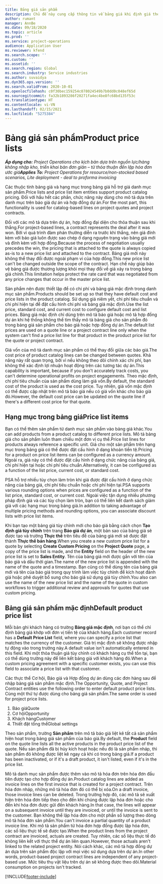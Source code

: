 ```yaml
---
title: Bảng giá sản phẩm
description: Chủ đề này cung cấp thông tin về bảng giá khi định giá theo danh mục, được sử dụng cho báo giá và hợp đồng dự án.
author: rumant
manager: AnnBe
ms.date: 09/18/2020
ms.topic: article
ms.prod: ''
ms.service: project-operations
audience: Application User
ms.reviewer: kfend
ms.search.scope: ''
ms.custom: ''
ms.assetid: ''
ms.search.region: Global
ms.search.industry: Service industries
ms.author: suvaidya
ms.dyn365.ops.version: ''
ms.search.validFrom: 2020-10-01
ms.openlocfilehash: c0f30bec159254c078024549b7b0dd0c048ef65d
ms.sourcegitcommit: fa32b1893286f20271fa4ec4be8fc68bd135f53c
ms.translationtype: HT
ms.contentlocale: vi-VN
ms.lasthandoff: 02/15/2021
ms.locfileid: "5275384"
---
```

# <a name="product-price-lists"></a><span data-ttu-id="eca4a-103">Bảng giá sản phẩm</span><span class="sxs-lookup"><span data-stu-id="eca4a-103">Product price lists</span></span>

<span data-ttu-id="eca4a-104">_**Áp dụng cho:** Project Operations cho kịch bản dựa trên nguồn lực/hàng không nhập kho, triển khai bản đơn giản – từ thỏa thuận đến lập hóa đơn ước giá_</span><span class="sxs-lookup"><span data-stu-id="eca4a-104">_**Applies To:** Project Operations for resource/non-stocked based scenarios, Lite deployment - deal to proforma invoicing_</span></span>

<span data-ttu-id="eca4a-105">Các thuộc tính bảng giá và hạng mục trong bảng giá hỗ trợ giá danh mục sản phẩm.</span><span class="sxs-lookup"><span data-stu-id="eca4a-105">Price lists and price list item entities support product catalog pricing.</span></span> <span data-ttu-id="eca4a-106">Đối với hầu hết các phần, chức năng này dùng cho mô tả dựa trên danh mục trên báo giá dự án và hợp đồng dự án.</span><span class="sxs-lookup"><span data-stu-id="eca4a-106">For the most part, this functionality is used for catalog-based lines on project quotes and project contracts.</span></span>

<span data-ttu-id="eca4a-107">Đối với các mô tả dựa trên dự án, hợp đồng đại diện cho thỏa thuận sau khi thắng.</span><span class="sxs-lookup"><span data-stu-id="eca4a-107">For project-based lines, a contract represents the deal after it was won.</span></span> <span data-ttu-id="eca4a-108">Bởi vì quá trình đàm phán thường diễn ra trước khi thắng, nên giá đính kèm với báo giá luôn được sao chép ở dạng nguyên trạng vào bảng giá mới và đính kèm với hợp đồng.</span><span class="sxs-lookup"><span data-stu-id="eca4a-108">Because the process of negotiation usually precedes the win, the pricing that is attached to the quote is always copied as-is to a new price list and attached to the contract.</span></span> <span data-ttu-id="eca4a-109">Bảng giá mới này không thể thay đổi được ngoài phạm vi của hợp đồng.</span><span class="sxs-lookup"><span data-stu-id="eca4a-109">This new price list can't be changed outside the scope of the contract.</span></span> <span data-ttu-id="eca4a-110">Hạn chế này giúp bảo vệ bảng giá được thương lượng khỏi mọi thay đổi về giá xảy ra trong bảng giá chính.</span><span class="sxs-lookup"><span data-stu-id="eca4a-110">This limitation helps protect the rate card that was negotiated from any price changes that occur in the master price list.</span></span>

<span data-ttu-id="eca4a-111">Sản phẩm nên được thiết lập để có chi phí và bảng giá mặc định trong danh mục sản phẩm.</span><span class="sxs-lookup"><span data-stu-id="eca4a-111">Products should be set up so that they have default cost and price lists in the product catalog.</span></span> <span data-ttu-id="eca4a-112">Sử dụng giá niêm yết, chi phí tiêu chuẩn và chi phí hiện tại để đặt cấu hình chi phí và bảng giá mặc định.</span><span class="sxs-lookup"><span data-stu-id="eca4a-112">Use the list price, standard cost, and current cost to configure default cost and list prices.</span></span> <span data-ttu-id="eca4a-113">Bảng giá mặc định chỉ dùng trên mô tả báo giá hoặc mô tả hợp đồng dự án khi hệ thống không thể tìm thấy mô tả bảng giá cho sản phẩm đó trong bảng giá sản phẩm cho báo giá hoặc hợp đồng dự án.</span><span class="sxs-lookup"><span data-stu-id="eca4a-113">The default list prices are used on a quote line or a project contract line only when the system can't find a price list line for that product in the product price list for the quote or project contract.</span></span>

<span data-ttu-id="eca4a-114">Giá vốn của mô tả danh mục sản phẩm có thể thay đổi giữa các báo giá.</span><span class="sxs-lookup"><span data-stu-id="eca4a-114">The cost price of product catalog lines can be changed between quotes.</span></span> <span data-ttu-id="eca4a-115">Khả năng này rất quan trọng, bởi vì nếu không theo dõi chính xác chi phí, bạn không thể xác định lợi nhuận hoạt động trên các tương tác dự án.</span><span class="sxs-lookup"><span data-stu-id="eca4a-115">This capability is important, because if you don't accurately track costs, you can't determine operational profits on project engagements.</span></span> <span data-ttu-id="eca4a-116">Theo mặc định, chi phí tiêu chuẩn của sản phẩm dùng làm giá vốn.</span><span class="sxs-lookup"><span data-stu-id="eca4a-116">By default, the standard cost of the product is used as the cost price.</span></span> <span data-ttu-id="eca4a-117">Tuy nhiên, giá vốn mặc định có thể được cập nhật trên mô tả báo giá nếu có giá vốn khác cho báo giá đó.</span><span class="sxs-lookup"><span data-stu-id="eca4a-117">However, the default cost price can be updated on the quote line if there's a different cost price for that quote.</span></span>

## <a name="price-list-items"></a><span data-ttu-id="eca4a-118">Hạng mục trong bảng giá</span><span class="sxs-lookup"><span data-stu-id="eca4a-118">Price list items</span></span>

<span data-ttu-id="eca4a-119">Bạn có thể thêm sản phẩm từ danh mục sản phẩm vào bảng giá khác.</span><span class="sxs-lookup"><span data-stu-id="eca4a-119">You can add products from a product catalog to different price lists.</span></span> <span data-ttu-id="eca4a-120">Mô tả bảng giá cho sản phẩm luôn tham chiếu một đơn vị cụ thể.</span><span class="sxs-lookup"><span data-stu-id="eca4a-120">Price list lines for products always reference a specific unit.</span></span> <span data-ttu-id="eca4a-121">Giá cho một sản phẩm trên hạng mục trong bảng giá có thể được đặt cấu hình ở dạng khoản tiền tệ.</span><span class="sxs-lookup"><span data-stu-id="eca4a-121">Pricing for a product on price list items can be configured as a currency amount.</span></span> <span data-ttu-id="eca4a-122">Ngoài ra, giá này có thể được đặt cấu hình ở dạng chức năng của bảng giá, chi phí hiện tại hoặc chi phí tiêu chuẩn.</span><span class="sxs-lookup"><span data-stu-id="eca4a-122">Alternatively, it can be configured as a function of the list price, current cost, or standard cost.</span></span>

<span data-ttu-id="eca4a-123">PSA hỗ trợ nhiều tùy chọn làm tròn khi giá được đặt cấu hình ở dạng chức năng của bảng giá, chi phí tiêu chuẩn hoặc chi phí hiện tại.</span><span class="sxs-lookup"><span data-stu-id="eca4a-123">PSA supports various rounding options when prices are configured as a function of the list price, standard cost, or current cost.</span></span> <span data-ttu-id="eca4a-124">Ngoài việc tận dụng nhiều phương pháp định giá và các tùy chọn làm tròn, bạn có thể liên kết danh sách giảm giá với các hạng mục trong bảng giá.</span><span class="sxs-lookup"><span data-stu-id="eca4a-124">In addition to taking advantage of multiple pricing methods and rounding options, you can associate discount lists with price list items.</span></span> 

<span data-ttu-id="eca4a-125">Khi bạn tạo một bảng giá tùy chỉnh mới cho báo giá bằng cách chọn **Tạo định giá tùy chỉnh** trên trang **Báo giá dự án**, một bản sao của bảng giá sẽ được tạo và trường **Thực thể** trên tiêu đề của bảng giá mới sẽ được đặt thành **Thực thể bán hàng**.</span><span class="sxs-lookup"><span data-stu-id="eca4a-125">When you create a new custom price list for a quote by selecting **Create Custom Pricing** on the **Project Quote** page, a copy of the price list is made, and the **Entity** field on the header of the new price list is set to **Sales Entity**.</span></span> <span data-ttu-id="eca4a-126">Tên của bảng giá mới được gắn với tên của báo giá và dấu thời gian.</span><span class="sxs-lookup"><span data-stu-id="eca4a-126">The name of the new price list is appended with the name of the quote and a timestamp.</span></span> <span data-ttu-id="eca4a-127">Bạn cũng có thể dùng tên của bảng giá mới và tên của báo giá trong quy trình làm việc tùy chỉnh để kích hoạt đánh giá hoặc phê duyệt bổ sung cho báo giá sử dụng giá tùy chỉnh.</span><span class="sxs-lookup"><span data-stu-id="eca4a-127">You also can use the name of the new price list and the name of the quote in custom workflows to trigger additional review and approvals for quotes that use custom pricing.</span></span>

 
## <a name="default-product-price-list"></a><span data-ttu-id="eca4a-128">Bảng giá sản phẩm mặc định</span><span class="sxs-lookup"><span data-stu-id="eca4a-128">Default product price list</span></span>
<span data-ttu-id="eca4a-129">Mỗi bản ghi khách hàng có trường **Bảng giá mặc định**, nơi bạn có thể chỉ định bảng giá khớp với đơn vị tiền tệ của khách hàng.</span><span class="sxs-lookup"><span data-stu-id="eca4a-129">Each customer record has a **Default Price List** field, where you can specify a price list that matches the currency of the customer.</span></span> <span data-ttu-id="eca4a-130">Giá trị mặc định sẽ không được nhập tự động vào trong trường này.</span><span class="sxs-lookup"><span data-stu-id="eca4a-130">A default value isn't automatically entered in this field.</span></span> <span data-ttu-id="eca4a-131">Khi một thỏa thuận giá tùy chỉnh có khách hàng cụ thể tồn tại, bạn có thể dùng trường này để liên kết bảng giá với khách hàng đó.</span><span class="sxs-lookup"><span data-stu-id="eca4a-131">When a custom pricing agreement with a specific customer exists, you can use this field to associate a price list with that customer.</span></span>

<span data-ttu-id="eca4a-132">Các thực thể Cơ hội, Báo giá và Hợp đồng dự án dùng các đơn hàng sau để nhập bảng giá sản phẩm mặc định.</span><span class="sxs-lookup"><span data-stu-id="eca4a-132">The Opportunity, Quote, and Project Contract entities use the following order to enter default product price lists.</span></span> <span data-ttu-id="eca4a-133">Cùng một thứ tự được dùng cho bảng giá sản phẩm.</span><span class="sxs-lookup"><span data-stu-id="eca4a-133">The same order is used for project price lists.</span></span>

1.  <span data-ttu-id="eca4a-134">Báo giá</span><span class="sxs-lookup"><span data-stu-id="eca4a-134">Quote</span></span>
2.  <span data-ttu-id="eca4a-135">Cơ hội</span><span class="sxs-lookup"><span data-stu-id="eca4a-135">Opportunity</span></span>
3.  <span data-ttu-id="eca4a-136">Khách hàng</span><span class="sxs-lookup"><span data-stu-id="eca4a-136">Customer</span></span>
4.  <span data-ttu-id="eca4a-137">Thiết đặt tổng thể</span><span class="sxs-lookup"><span data-stu-id="eca4a-137">Global settings</span></span> 

<span data-ttu-id="eca4a-138">Theo sản phẩm, trường **Sản phẩm** trên mô tả báo giá liệt kê tất cả sản phẩm hiện hoạt trong bảng giá sản phẩm của báo giá.</span><span class="sxs-lookup"><span data-stu-id="eca4a-138">By default, the **Product** field on the quote line lists all the active products in the product price list of the quote.</span></span> <span data-ttu-id="eca4a-139">Nếu sản phẩm đã bị hủy kích hoạt hoặc nếu đó là sản phẩm nháp, thì sản phẩm đó không được liệt kê ngay cả khi có trong bảng giá.</span><span class="sxs-lookup"><span data-stu-id="eca4a-139">If a product has been inactivated, or if it's a draft product, it isn't listed, even if it's in the price list.</span></span> 

<span data-ttu-id="eca4a-140">Mô tả danh mục sản phẩm được thêm vào mô tả hóa đơn trên hóa đơn đầu tiên được tạo cho hợp đồng dự án.</span><span class="sxs-lookup"><span data-stu-id="eca4a-140">Product catalog lines are added as invoice lines on the first invoice that is created for a project contract.</span></span> <span data-ttu-id="eca4a-141">Trên hóa đơn nháp, những mô tả hóa đơn đó có thể bị xóa.</span><span class="sxs-lookup"><span data-stu-id="eca4a-141">On a draft invoice, those invoice lines can be deleted.</span></span> <span data-ttu-id="eca4a-142">Trong trường hợp đó, các mô tả sẽ xuất hiện trên hóa đơn tiếp theo cho đến khi chúng được lập hóa đơn hoặc cho đến khi hóa đơn được gửi đến khách hàng.</span><span class="sxs-lookup"><span data-stu-id="eca4a-142">In that case, the lines will appear on a subsequent invoice until they are invoiced, or until the invoice is sent to the customer.</span></span> <span data-ttu-id="eca4a-143">Bạn không thể lập hóa đơn cho một phần số lượng theo dòng mô tả hóa đơn sản phẩm.</span><span class="sxs-lookup"><span data-stu-id="eca4a-143">You can't invoice a partial quantity of a product invoice line.</span></span> <span data-ttu-id="eca4a-144">Khi mô tả sản phẩm từ hóa đơn hợp đồng được lập hóa đơn, các số liệu thực tế sẽ được tạo.</span><span class="sxs-lookup"><span data-stu-id="eca4a-144">When the product lines from the project contract are invoiced, actuals are created.</span></span> <span data-ttu-id="eca4a-145">Tuy nhiên, các số liệu thực tế đó không liên kết với thực thể dự án liên quan.</span><span class="sxs-lookup"><span data-stu-id="eca4a-145">However, those actuals aren't linked to the related project entity.</span></span> <span data-ttu-id="eca4a-146">Nói cách khác, các mô tả hợp đồng dự án dựa trên sản phẩm độc lập với mọi việc sử dụng dựa trên dự án.</span><span class="sxs-lookup"><span data-stu-id="eca4a-146">In other words, product-based project contract lines are independent of any project-based use.</span></span> <span data-ttu-id="eca4a-147">Mức tiêu thụ vật liệu trên dự án sẽ không được theo dõi.</span><span class="sxs-lookup"><span data-stu-id="eca4a-147">Material consumption on projects isn't tracked.</span></span>


[!INCLUDE[footer-include](../includes/footer-banner.md)]